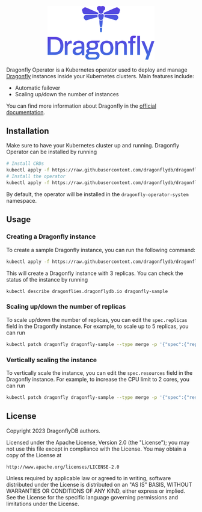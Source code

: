 <p align="center">
  <a href="https://dragonflydb.io">
    <img  src="/.github/images/logo-full.svg"
      width="284" border="0" alt="Dragonfly">
  </a>
</p>

Dragonfly Operator is a Kubernetes operator used to deploy and manage [Dragonfly](https://dragonflydb.io/) instances inside your Kubernetes clusters.
Main features include:

- Automatic failover
- Scaling up/down the number of instances

You can find more information about Dragonfly in the [official documentation](https://dragonflydb.io/docs/).

## Installation

Make sure to have your Kubernetes cluster up and running. Dragonfly Operator can be installed by running

```sh
# Install CRDs
kubectl apply -f https://raw.githubusercontent.com/dragonflydb/dragonfly-operator/main/manifests/crd.yaml
# Install the operator
kubectl apply -f https://raw.githubusercontent.com/dragonflydb/dragonfly-operator/main/manifests/dragonfly-operator.yaml
```

By default, the operator will be installed in the `dragonfly-operator-system` namespace.

## Usage

### Creating a Dragonfly instance

To create a sample Dragonfly instance, you can run the following command:

```sh
kubectl apply -f https://raw.githubusercontent.com/dragonflydb/dragonfly-operator/main/config/samples/v1alpha1_dragonfly.yaml
```

This will create a Dragonfly instance with 3 replicas. You can check the status of the instance by running

```sh
kubectl describe dragonflies.dragonflydb.io dragonfly-sample
```

### Scaling up/down the number of replicas

To scale up/down the number of replicas, you can edit the `spec.replicas` field in the Dragonfly instance. For example, to scale up to 5 replicas, you can run

```sh
kubectl patch dragonfly dragonfly-sample --type merge -p '{"spec":{"replicas":5}}'
```

### Vertically scaling the instance

To vertically scale the instance, you can edit the `spec.resources` field in the Dragonfly instance. For example, to increase the CPU limit to 2 cores, you can run

```sh
kubectl patch dragonfly dragonfly-sample --type merge -p '{"spec":{"resources":{"limits":{"cpu":"2"}}}}'
```

## License

Copyright 2023 DragonflyDB authors.

Licensed under the Apache License, Version 2.0 (the "License");
you may not use this file except in compliance with the License.
You may obtain a copy of the License at

    http://www.apache.org/licenses/LICENSE-2.0

Unless required by applicable law or agreed to in writing, software
distributed under the License is distributed on an "AS IS" BASIS,
WITHOUT WARRANTIES OR CONDITIONS OF ANY KIND, either express or implied.
See the License for the specific language governing permissions and
limitations under the License.
